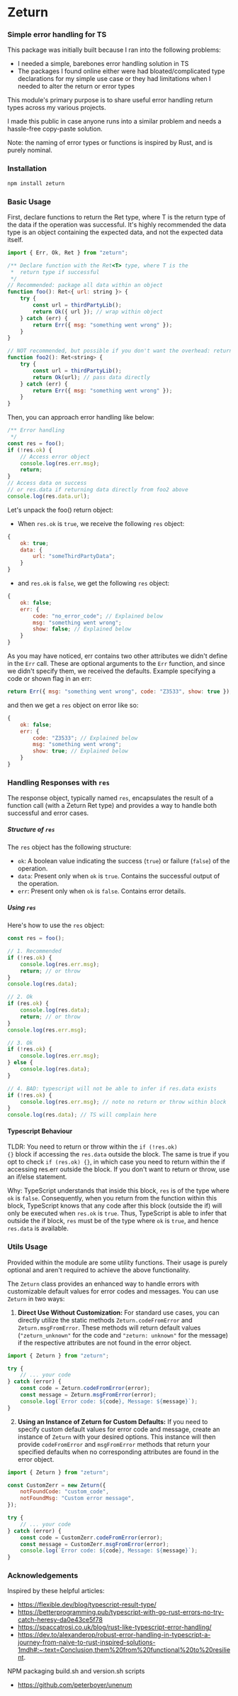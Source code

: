 # Zeturn

### Simple error handling for TS

This package was initially built because I ran into the following problems:

-   I needed a simple, barebones error handling solution in TS
-   The packages I found online either were had bloated/complicated type declarations for my simple use case or they had limitations when I needed to alter the return or error types

This module's primary purpose is to share useful error handling return types across my various projects.

I made this public in case anyone runs into a similar problem and needs a hassle-free copy-paste solution.

Note: the naming of error types or functions is inspired by Rust, and is purely nominal.

### Installation

```bash
npm install zeturn
```

### Basic Usage

First, declare functions to return the Ret<T> type, where T is the return type of the data if the operation was successful. It's highly recommended the data type is an object containing the expected data, and not the expected data itself.

```javascript
import { Err, Ok, Ret } from "zeturn";

/** Declare function with the Ret<T> type, where T is the
 *  return type if successful
 */
// Recommended: package all data within an object
function foo(): Ret<{ url: string }> {
    try {
        const url = thirdPartyLib();
        return Ok({ url }); // wrap within object
    } catch (err) {
        return Err({ msg: "something went wrong" });
    }
}

// NOT recommended, but possible if you don't want the overhead: return data directly
function foo2(): Ret<string> {
    try {
        const url = thirdPartyLib();
        return Ok(url); // pass data directly
    } catch (err) {
        return Err({ msg: "something went wrong" });
    }
}
```

Then, you can approach error handling like below:

```javascript
/** Error handling
 */
const res = foo();
if (!res.ok) {
    // Access error object
    console.log(res.err.msg);
    return;
}
// Access data on success
// or res.data if returning data directly from foo2 above
console.log(res.data.url);
```

Let's unpack the foo() return object:

-   When <code>res.ok</code> is <code>true</code>, we receive the following <code>res</code> object:

```javascript
{
    ok: true;
    data: {
        url: "someThirdPartyData";
    }
}
```

-   and <code>res.ok</code> is <code>false</code>, we get the following <code>res</code> object:

```javascript
{
    ok: false;
    err: {
        code: "no_error_code"; // Explained below
        msg: "something went wrong";
        show: false; // Explained below
    }
}
```

As you may have noticed, err contains two other attributes we didn't define in the <code>Err</code> call. These are optional arguments to the <code>Err</code> function, and since we didn't specify them, we received the defaults. Example specifying a code or shown flag in an err:

```javascript
return Err({ msg: "something went wrong", code: "Z3533", show: true });
```

and then we get a <code>res</code> object on error like so:

```javascript
{
    ok: false;
    err: {
        code: "Z3533"; // Explained below
        msg: "something went wrong";
        show: true; // Explained below
    }
}
```

### Handling Responses with `res`

The response object, typically named `res`, encapsulates the result of a function call (with a Zeturn Ret<T> type) and provides a way to handle both successful and error cases.

##### Structure of `res`

The `res` object has the following structure:

-   `ok`: A boolean value indicating the success (`true`) or failure (`false`) of the operation.
-   `data`: Present only when `ok` is `true`. Contains the successful output of the operation.
-   `err`: Present only when `ok` is `false`. Contains error details.

##### Using `res`

Here's how to use the `res` object:

```javascript
const res = foo();

// 1. Recommended
if (!res.ok) {
    console.log(res.err.msg);
    return; // or throw
}
console.log(res.data);

// 2. Ok
if (res.ok) {
    console.log(res.data);
    return; // or throw
}
console.log(res.err.msg);

// 3. Ok
if (!res.ok) {
    console.log(res.err.msg);
} else {
    console.log(res.data);
}

// 4. BAD: typescript will not be able to infer if res.data exists
if (!res.ok) {
    console.log(res.err.msg); // note no return or throw within block
}
console.log(res.data); // TS will complain here
```

#### Typescript Behaviour

TLDR: You need to return or throw within the <code>if (!res.ok) {}</code> block if accessing the <code>res.data</code> outside the block. The same is true if you opt to check <code>if (res.ok) {}</code>, in which case you need to return within the if accessing res.err outside the block. If you don't want to return or throw, use an if/else statement.

Why: TypeScript understands that inside this block, `res` is of the type where `ok` is `false`. Consequently, when you return from the function within this block, TypeScript knows that any code after this block (outside the if) will only be executed when `res.ok` is `true`. Thus, TypeScript is able to infer that outside the if block, `res` must be of the type where `ok` is `true`, and hence `res.data` is available.

### Utils Usage

Provided within the module are some utility functions. Their usage is purely optional and aren't required to achieve the above functionality.

The `Zeturn` class provides an enhanced way to handle errors with customizable default values for error codes and messages. You can use `Zeturn` in two ways:

1. **Direct Use Without Customization:**
   For standard use cases, you can directly utilize the static methods `Zeturn.codeFromError` and `Zeturn.msgFromError`. These methods will return default values (`"zeturn_unknown"` for the code and `"zeturn: unknown"` for the message) if the respective attributes are not found in the error object.

```javascript
import { Zeturn } from "zeturn";

try {
    // ... your code
} catch (error) {
    const code = Zeturn.codeFromError(error);
    const message = Zeturn.msgFromError(error);
    console.log(`Error code: ${code}, Message: ${message}`);
}
```

2. **Using an Instance of Zeturn for Custom Defaults:**
   If you need to specify custom default values for error code and message, create an instance of `Zeturn` with your desired options. This instance will then provide `codeFromError` and `msgFromError` methods that return your specified defaults when no corresponding attributes are found in the error object.

```javascript
import { Zeturn } from "zeturn";

const CustomZerr = new Zeturn({
    notFoundCode: "custom_code",
    notFoundMsg: "Custom error message",
});

try {
    // ... your code
} catch (error) {
    const code = CustomZerr.codeFromError(error);
    const message = CustomZerr.msgFromError(error);
    console.log(`Error code: ${code}, Message: ${message}`);
}
```

### Acknowledgements

Inspired by these helpful articles:

-   https://flexible.dev/blog/typescript-result-type/
-   https://betterprogramming.pub/typescript-with-go-rust-errors-no-try-catch-heresy-da0e43ce5f78
-   https://spaccatrosi.co.uk/blog/rust-like-typescript-error-handling/
-   https://dev.to/alexanderop/robust-error-handling-in-typescript-a-journey-from-naive-to-rust-inspired-solutions-1mdh#:~:text=Conclusion,them%20from%20functional%20to%20resilient.

NPM packaging build.sh and version.sh scripts

-   https://github.com/peterboyer/unenum
